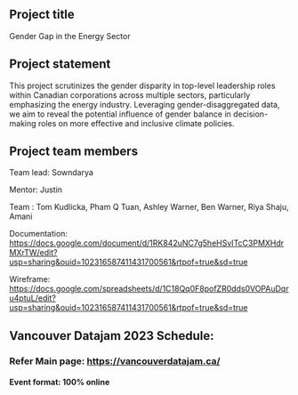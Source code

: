 
## Project title
Gender Gap in the Energy Sector


## Project statement
This project scrutinizes the gender disparity in top-level leadership roles within Canadian corporations across multiple sectors, particularly emphasizing the energy industry. Leveraging gender-disaggregated data, we aim to reveal the potential influence of gender balance in decision-making roles on more effective and inclusive climate policies.


## Project team members

Team lead: Sowndarya

Mentor: Justin

Team :  Tom Kudlicka, Pham Q Tuan, Ashley Warner, Ben Warner, Riya Shaju, Amani


Documentation: https://docs.google.com/document/d/1RK842uNC7g5heHSvITcC3PMXHdrMXrTW/edit?usp=sharing&ouid=102316587411431700561&rtpof=true&sd=true

Wireframe: https://docs.google.com/spreadsheets/d/1C18Qq0F8pofZR0dds0VOPAuDqru4ptuL/edit?usp=sharing&ouid=102316587411431700561&rtpof=true&sd=true


## Vancouver Datajam 2023 Schedule:

### Refer Main page: https://vancouverdatajam.ca/
#### Event format: 100% online

